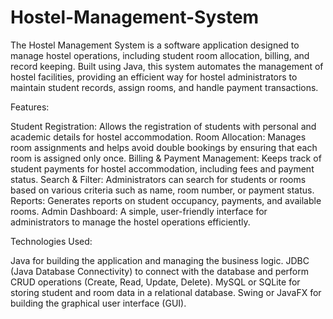 # Hostel-Management-System
The Hostel Management System is a software application designed to manage hostel operations, including student room allocation, billing, and record keeping. Built using Java, this system automates the management of hostel facilities, providing an efficient way for hostel administrators to maintain student records, assign rooms, and handle payment transactions.

Features:

Student Registration: Allows the registration of students with personal and academic details for hostel accommodation.
Room Allocation: Manages room assignments and helps avoid double bookings by ensuring that each room is assigned only once.
Billing & Payment Management: Keeps track of student payments for hostel accommodation, including fees and payment status.
Search & Filter: Administrators can search for students or rooms based on various criteria such as name, room number, or payment status.
Reports: Generates reports on student occupancy, payments, and available rooms.
Admin Dashboard: A simple, user-friendly interface for administrators to manage the hostel operations efficiently.

Technologies Used:

Java for building the application and managing the business logic.
JDBC (Java Database Connectivity) to connect with the database and perform CRUD operations (Create, Read, Update, Delete).
MySQL or SQLite for storing student and room data in a relational database.
Swing or JavaFX for building the graphical user interface (GUI).
